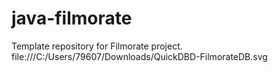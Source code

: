 # java-filmorate
Template repository for Filmorate project.
file:///C:/Users/79607/Downloads/QuickDBD-FilmorateDB.svg
